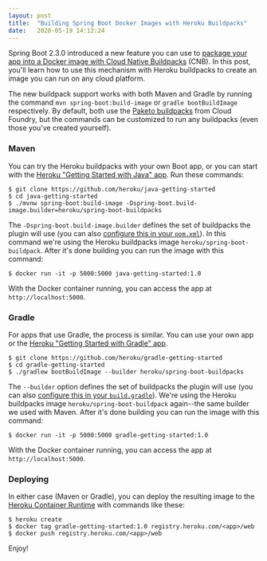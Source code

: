 ```yaml
---
layout: post
title:  "Building Spring Boot Docker Images with Heroku Buildpacks"
date:   2020-05-19 14:12:24
---
```


Spring Boot 2.3.0 introduced a new feature you can use to [package your app into a Docker image with Cloud Native Buildpacks](https://spring.io/blog/2020/05/15/spring-boot-2-3-0-available-now) (CNB). In this post, you'll learn how to use this mechanism with Heroku buildpacks to create an image you can run on any cloud platform.

The new buildpack support works with both Maven and Gradle by running the command `mvn spring-boot:build-image` or `gradle bootBuildImage` respectively. By default, both use the [Paketo buildpacks](https://paketo.io/) from Cloud Foundry, but the commands can be customized to run any buildpacks (even those you've created yourself).

### Maven

You can try the Heroku buildpacks with your own Boot app, or you can start with the [Heroku "Getting Started with Java" app](https://github.com/heroku/java-getting-started). Run these commands:

```
$ git clone https://github.com/heroku/java-getting-started
$ cd java-getting-started
$ ./mvnw spring-boot:build-image -Dspring-boot.build-image.builder=heroku/spring-boot-buildpacks
```

The `-Dspring-boot.build-image.builder` defines the set of buildpacks the plugin will use (you can also [configure this in your `pom.xml`](https://docs.spring.io/spring-boot/docs/current-SNAPSHOT/maven-plugin/reference/html/#build-image)). In this command we're using the Heroku buildpacks image `heroku/spring-boot-buildpack`. After it's done building you can run the image with this command:

```
$ docker run -it -p 5000:5000 java-getting-started:1.0
```

With the Docker container running, you can access the app at `http://localhost:5000`.

### Gradle

For apps that use Gradle, the process is similar. You can use your own app or the [Heroku "Getting Started with Gradle" app](https://github.com/heroku/gradle-getting-started).

```
$ git clone https://github.com/heroku/gradle-getting-started
$ cd gradle-getting-started
$ ./gradlew bootBuildImage --builder heroku/spring-boot-buildpacks
```

The `--builder` option defines the set of buildpacks the plugin will use (you can also [configure this in your `build.gradle`](https://docs.spring.io/spring-boot/docs/current/gradle-plugin/reference/html/#build-imagee)). We're using the Heroku buildpacks image `heroku/spring-boot-buildpack` again--the same builder we used with Maven. After it's done building you can run the image with this command:

```
$ docker run -it -p 5000:5000 gradle-getting-started:1.0
```

With the Docker container running, you can access the app at `http://localhost:5000`.

### Deploying

In either case (Maven or Gradle), you can deploy the resulting image to the [Heroku Container Runtime](https://devcenter.heroku.com/articles/container-registry-and-runtime) with commands like these:

```
$ heroku create
$ docker tag gradle-getting-started:1.0 registry.heroku.com/<app>/web
$ docker push registry.heroku.com/<app>/web
```

Enjoy!